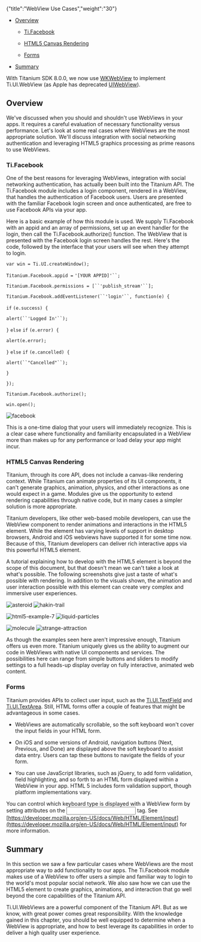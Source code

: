 {"title":"WebView Use Cases","weight":"30"} 

*   [Overview](#Overview)
    
    *   [Ti.Facebook](#Ti.Facebook)
        
    *   [HTML5 Canvas Rendering](#HTML5CanvasRendering)
        
    *   [Forms](#Forms)
        
*   [Summary](#Summary)
    

With Titanium SDK 8.0.0, we now use [WKWebView](/docs/appc/Titanium_SDK/Titanium_SDK_How-tos/WKWebView/) to implement Ti.UI.WebView (as Apple has deprecated [UIWebView](https://developer.apple.com/documentation/uikit/uiwebview)).

## Overview

We've discussed when you should and shouldn't use WebViews in your apps. It requires a careful evaluation of necessary functionality versus performance. Let's look at some real cases where WebViews are the most appropriate solution. We'll discuss integration with social networking authentication and leveraging HTML5 graphics processing as prime reasons to use WebViews.

### Ti.Facebook

One of the best reasons for leveraging WebViews, integration with social networking authentication, has actually been built into the Titanium API. The Ti.Facebook module includes a login component, rendered in a WebView, that handles the authentication of Facebook users. Users are presented with the familiar Facebook login screen and once authenticated, are free to use Facebook APIs via your app.

Here is a basic example of how this module is used. We supply Ti.Facebook with an appid and an array of permissions, set up an event handler for the login, then call the Ti.Facebook.authorize() function. The WebView that is presented with the Facebook login screen handles the rest. Here's the code, followed by the interface that your users will see when they attempt to login.

`var win = Ti.UI.createWindow();`

`Titanium.Facebook.appid =` `'[YOUR APPID]'``;`

`Titanium.Facebook.permissions = [``'publish_stream'``];`

`Titanium.Facebook.addEventListener(``'login'``, function(e) {`

`if` `(e.success) {`

`alert(``'Logged In'``);`

`}` `else`  `if` `(e.error) {`

`alert(e.error);`

`}` `else`  `if` `(e.cancelled) {`

`alert(``"Cancelled"``);`

`}`

`});`

`Titanium.Facebook.authorize();`

`win.open();`

![facebook](/Images/appc/download/attachments/29004920/facebook.png)

This is a one-time dialog that your users will immediately recognize. This is a clear case where functionality and familiarity encapsulated in a WebView more than makes up for any performance or load delay your app might incur.

### HTML5 Canvas Rendering

Titanium, through its core API, does not include a canvas-like rendering context. While Titanium can animate properties of its UI components, it can't generate graphics, animation, physics, and other interactions as one would expect in a game. Modules give us the opportunity to extend rendering capabilities through native code, but in many cases a simpler solution is more appropriate.

Titanium developers, like other web-based mobile developers, can use the WebView component to render animations and interactions in the HTML5 <canvas> element. While the <canvas> element has varying levels of support in desktop browsers, Android and iOS webviews have supported it for some time now. Because of this, Titanium developers can deliver rich interactive apps via this powerful HTML5 element.

A tutorial explaining how to develop with the HTML5 <canvas> element is beyond the scope of this document, but that doesn't mean we can't take a look at what's possible. The following screenshots give just a taste of what's possible with <canvas> rendering. In addition to the visuals shown, the animation and user interaction possible with this element can create very complex and immersive user experiences.

![asteroid](/Images/appc/download/attachments/29004920/asteroid.jpg) ![hakin-trail](/Images/appc/download/attachments/29004920/hakin-trail.jpg)

![html5-example-7](/Images/appc/download/attachments/29004920/html5-example-7.png) ![liquid-particles](/Images/appc/download/attachments/29004920/liquid-particles.jpg)

![molecule](/Images/appc/download/attachments/29004920/molecule.jpg) ![strange-attraction](/Images/appc/download/attachments/29004920/strange-attraction.jpg)

As though the examples seen here aren't impressive enough, Titanium offers us even more. Titanium uniquely gives us the ability to augment our <canvas> code in WebViews with native UI components and services. The possibilities here can range from simple buttons and sliders to modify <canvas> settings to a full heads-up display overlay on fully interactive, animated web content.

### Forms

Titanium provides APIs to collect user input, such as the [Ti.UI.TextField](#!/api/Titanium.UI.TextField) and [Ti.UI.TextArea](#!/api/Titanium.UI.TextArea). Still, HTML forms offer a couple of features that might be advantageous in some cases.

*   WebViews are automatically scrollable, so the soft keyboard won't cover the input fields in your HTML form.
    
*   On iOS and some versions of Android, navigation buttons (Next, Previous, and Done) are displayed above the soft keyboard to assist data entry. Users can tap these buttons to navigate the fields of your form.
    
*   You can use JavaScript libraries, such as jQuery, to add form validation, field highlighting, and so forth to an HTML form displayed within a WebView in your app. HTML 5 includes form validation support, though platform implementations vary.
    

You can control which keyboard type is displayed with a WebView form by setting attributes on the <input> tag. See [https://developer.mozilla.org/en-US/docs/Web/HTML/Element/input](https://developer.mozilla.org/en-US/docs/Web/HTML/Element/input) for more information.

## Summary

In this section we saw a few particular cases where WebViews are the most appropriate way to add functionality to our apps. The Ti.Facebook module makes use of a WebView to offer users a simple and familiar way to login to the world's most popular social network. We also saw how we can use the HTML5 <canvas> element to create graphics, animations, and interaction that go well beyond the core capabilities of the Titanium API.

Ti.UI.WebViews are a powerful component of the Titanium API. But as we know, with great power comes great responsibility. With the knowledge gained in this chapter, you should be well equipped to determine when a WebView is appropriate, and how to best leverage its capabilities in order to deliver a high quality user experience.
